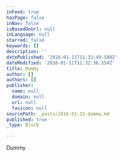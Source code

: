 ```yaml
---
inFeed: true
hasPage: false
inNav: false
isBasedOnUrl: null
inLanguage: null
starred: false
keywords: []
description: ''
datePublished: '2016-01-11T11:32:49.580Z'
dateModified: '2016-01-11T11:32:36.554Z'
title: Dummy
author: []
authors: []
publisher:
  name: null
  domain: null
  url: null
  favicon: null
sourcePath: _posts/2016-01-11-dummy.md
published: true
_type: Blurb

---
```

Dummy